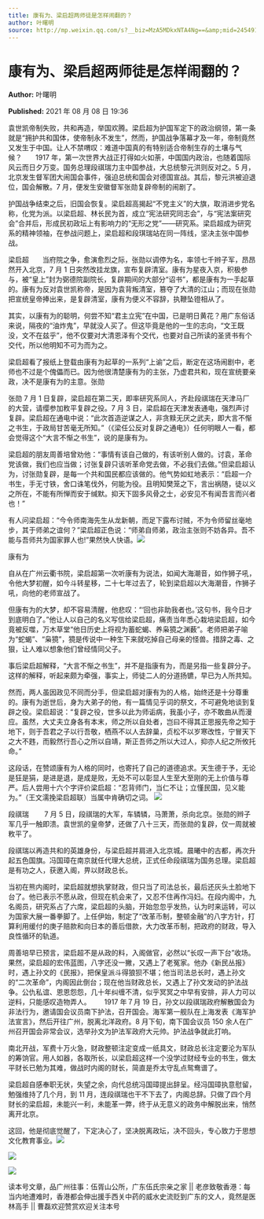 ```yaml
---
title: 康有为、梁启超两师徒是怎样闹翻的？
author: 叶曙明
source: http://mp.weixin.qq.com/s?__biz=MzA5MDkxNTA4Ng==&amp;mid=2454911339&amp;idx=1&amp;sn=575bbdac5f04614b24ebbc8d7a390b25&amp;chksm=87a2310ab0d5b81c0ca7786cb6a68dc6baedca19275e2fdd3c8e9e8cb520d10069819e6bd2b8&poc_token=HJ_Do2ejHyO-wNZGG8Q1S8FdPgy1YBBEob-nUEme
---
```


# 康有为、梁启超两师徒是怎样闹翻的？

**Author:** 叶曙明

**Published:** 2021 年 08 月 08 日 19:36

袁世凯帝制失败，共和再造，举国欢腾。梁启超为护国军定下的政治纲领，第一条就是“拥护共和国体，使帝制永不发生”，然而，护国战争落幕才及一年，帝制竟然又发生于中国。让人不禁喟叹：难道中国真的有特别适合帝制生存的土壤与气候？       1917 年，第一次世界大战正打得如火如荼，中国国内政治，也随着国际风云而日夕万变。国务总理段祺瑞力主中国参战，大总统黎元洪则反对之。5 月，北京发生督军团大闹国会事件，强迫总统和国会对德国宣战。其后，黎元洪被迫退位，国会解散。7 月，便发生安徽督军张勋复辟帝制的闹剧了。

护国战争结束之后，旧国会恢复。梁启超高揭起“不党主义”的大旗，取消进步党名称，化党为派。以梁启超、林长民为首，成立“宪法研究同志会”，与“宪法案研究会”合并后，形成民初政坛上有影响力的“无形之党”——研究系。梁启超成为研究系的精神领袖，在参战问题上，梁启超和段琪瑞站在同一阵线，坚决主张中国参战。

梁启超       当府院之争，愈演愈烈之际，张勋以调停为名，率领七千辫子军，昂昂然开入北京，7 月 1 日突然改挂龙旗，宣布复辟清室。康有为星夜入京，积极参与，被“皇上”封为弼德院副院长，复辟期间的大部分“诏书”，都是康有为一手起草的。康有为反对袁世凯称帝，是因为袁背叛清室，篡夺了大清的江山；而现在张勋把宣统皇帝捧出来，是复辟清室，康有为便义不容辞，执鞭坠镫相从了。

其实，以康有为的聪明，何尝不知“君主立宪”在中国，已是明日黄花？用广东俗话来说，隔夜的“油炸鬼”，早就没人买了。但这毕竟是他的一生的志向，“文王既没，文不在兹乎”，他不仅要对大清恩泽有个交代，也要对自己所读的圣贤书有个交代，所以他明知不可为而为之。

梁启超看了报纸上登载由康有为起草的一系列“上谕”之后，断定在这场闹剧中，老师也不过是个傀儡而已。因为他很清楚康有为的主张，乃虚君共和，现在宣统要亲政，决不是康有为的主意。张勋

张勋 7 月 1 日复辟，梁启超在第二天，即率研究系同人，齐赴段祺瑞在天津马厂的大营，请缨参加敉平复辟之役。7 月 3 日，梁启超在天津发表通电，强烈声讨复辟。梁启超在通电中说：“此次首造逆谋之人，非贪黩无厌之武夫，即大言不惭之书生，于政局甘苦毫无所知。”（《梁任公反对复辟之通电》）任何明眼人一看，都会觉得这个“大言不惭之书生”，说的是康有为。

梁启超的朋友周善培曾劝他：“事情有该自己做的，有该听别人做的。讨袁，革命党该做，我们也应当做；讨张复辟只该听革命党去做，不必我们去做。”但梁启超认为，讨张勋复辟，是每一个共和国民都应该做的。他气势如虹地表示：“启超一介书生，手无寸铁，舍口诛笔伐外，何能为役。且明知樊笼之下，言出祸随，徒以义之所在，不能有所惮而安于缄默。抑天下固多风骨之士，必安见不有闻吾言而兴者也！”

有人问梁启超：“今令师南海先生从龙新朝，而足下露布讨贼，不为令师留丝毫地步，其于师弟之谊何？”梁启超正色说：“师弟自师弟，政治主张则不妨各异。吾不能与吾师共为国家罪人也!”果然快人快语。![](https://mmbiz.qpic.cn/mmbiz_png/Ljib4So7yuWian6UnictNgCmvnjuCSPiaS0u1YPCFicbku7m7WhOmDV4ONPzu5m0RMXAJk5jK9sJZyYRhFAEHUNW3HQ/640?wx_fmt=png)

康有为

自从在广州云衢书院，梁启超第一次听康有为说法，如闻大海潮音，如作狮子吼，令他大梦初醒，如今斗转星移，二十七年过去了，轮到梁启超以大海潮音，作狮子吼，向他的老师宣战了。

但康有为的大梦，却不容易清醒，他悲叹：“‘回也非助我者也。’这句书，我今日才到底明白了。”他让人以自己的名义写信给梁启超，痛责当年悉心栽培梁启超，如今竟被反噬，万木草堂“他日历史上将视为蓄蛇蝎、养枭獍之渊薮”。老师把弟子喻为“蛇蝎”、“枭獍”，獍是传说中一种生下来就吃掉自己母亲的怪兽。措辞之毒、之狠，让人难以想象他们曾经情同父子。

事后梁启超解释，“大言不惭之书生”，并不是指康有为，而是另指一些复辟分子。这样的解释，听起来颇为牵强，事实上，师徒二人的分道扬镳，早已为人所共知。

然而，两人虽因政见不同而分手，但梁启超对康有为的人格，始终还是十分尊重的。康有为逝世后，身为大弟子的他，有一篇情见乎词的祭文，不可避免地谈到复辟之役。梁启超说：“复辟之役，世多以此为师诟病，我虽小子，亦不敢曲从而漫应。虽然，大丈夫立身各有本末，师之所以自处者，岂曰不得其正思报先帝之知于地下，则于吾君之子以行吾敬，栖燕不以人去辞巢，贞松不以岁寒改性，宁冒天下之大不韪，而毅然行吾心之所以自靖，斯正吾师之所以大过人，抑亦人纪之所攸托命。”

这段话，在赞颂康有为人格的同时，也寄托了自己的道德追求。天生德于予，无论是狂是狷，是进是退，是成是败，无处不可以彰显人生至大至刚的无上价值与尊严。后人尝用十六个字评价梁启超：“忍背师门，当仁不让；立慬民国，见义能为。”（王文濡挽梁启超联）当属中肯确切之词。 ![](https://mmbiz.qpic.cn/mmbiz_jpg/PJWG74pLsMZOcGgApQfH2IBianUM4ugnzs8AJwUSNI1PO0GH44Ho1ld3ngRUDWZ9FCGllicxJgNmONQWomRWnKEw/640)

段祺瑞        7 月 5 日，段祺瑞的大军，车辚辚，马萧萧，杀向北京。张勋的辫子军几乎一触即溃。袁世凯的皇帝梦，还做了八十三天，而张勋的复辟，仅一周就被敉平了。

段祺瑞以再造共和的英雄身份，与梁启超并肩进入北京城。晨曦中的古都，再次升起五色国旗。冯国璋在南京就任代理大总统，正式任命段祺瑞为国务总理。梁启超是有功之人，获邀入阁，畀以财政总长。

当初在熊内阁时，梁启超就想执掌财政，但只当了司法总长，最后还灰头土脸地下台了。他已表示不愿从政，但现在机会来了，又忍不住再作冯妇。在段内阁中，九名阁员，研究系占了六席，梁启超的头脑，开始忽忽乎发热，认为时来运转，可以为国家大展一番拳脚了。上任伊始，制定了“改革币制，整顿金融”的八字方针，打算利用缓付的庚子赔款和向日本的善后借款，大力改革币制，把政府的财政，导入良性循环的轨道。

周善培早已预言，梁启超不是从政的料，入阁做官，必然以“长叹一声下台”收场。果然，梁启超的宏伟蓝图，八字还没一撇，又遇上了老冤家。他办《新民丛报》时，遇上孙文的《民报》，把保皇派斗得狼狈不堪；他当司法总长时，遇上孙文的“二次革命”，内阁因此倒台；现在他当财政总长，又遇上了孙文发动的护法战争。公仇私谊、恩恩怨怨，几十年纠缠不清，似乎冥冥之中早有安排，非人力可以逆料，只能感叹造物弄人。       1917 年７月 19 日，孙文以段祺瑞政府解散国会为非法行为，邀请国会议员南下护法，召开国会。海军第一舰队在上海发表《海军护法宣言》，然后开往广州，脱离北洋政府。8 月下旬，南下国会议员 150 余人在广州召开国会非常会议，选举孙文为护法军政府大元帅。护法战争就此打响。

南北开战，军费十万火急，财政整顿注定变成一纸具文，财政总长注定要沦为军队的筹饷官。用人如器，各取所长，以梁启超这样一个没学过财经专业的书生，做太平财长已勉为其难，做战时内阁的财长，简直是乔太守乱点鸳鸯谱了。

梁启超自感奉职无状，失望之余，向代总统冯国璋提出辞呈。经冯国璋执意慰留，勉强维持了几个月，到 11 月，连段祺瑞也干不下去了，内阁总辞。只做了四个月财长的梁启超，未能兴一利，未能革一弊，终于从无意义的政务中解脱出来，悄然离开北京。

这回，他是彻底觉醒了，下定决心了，坚决脱离政坛，决不回头，专心致力于思想文化教育事业。![](https://mmbiz.qpic.cn/mmbiz_jpg/PJWG74pLsMZOcGgApQfH2IBianUM4ugnz5jcPvkU7ZfnicJjjan1Yic5HpwUibho9e39oLicJL7B0qjpVuicjgGkVPzA/640)

![](https://mmbiz.qpic.cn/mmbiz_jpg/PJWG74pLsMZOcGgApQfH2IBianUM4ugnzjtg4yemS064re62Viaa8eNtQUO0DleR52hMpfRlQEdcWBpiavPzXFibOw/640)

![](https://mmbiz.qpic.cn/mmbiz_jpg/PJWG74pLsMZOcGgApQfH2IBianUM4ugnzTt20k87Lv4G7wL97SqwfiawDFcPERZGpwho2Y6qMTSHQ3bGvTS7mHMg/640)

读本号文章，品广州往事：伍胥山公所，广东伍氏宗亲之家 || 老彦致敬香港：每当内地遭难时，香港都会伸出援手西关中药的威水史流贬到广东的文人，竟然是医林高手 || 曹磊欢迎赞赏欢迎关注本号
